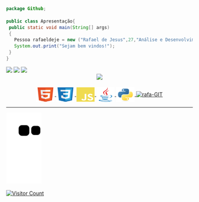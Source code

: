 ```java
package Github;

public class Apresentação{   
 public static void main(String[] args)
 {
   Pessoa rafaeldeje = new ("Rafael de Jesus",27,"Análise e Desenvolvimento de Sistemas (4º Semestre | Estácio)",true");
   System.out.print("Sejam bem vindos!");
 }
}   
```
<div class="links">
    <a href="https://www.linkedin.com/in/rafaeldeje/"><img src="https://img.shields.io/badge/LinkedIn-0077B5?style=for-the-badge&logo=linkedin&logoColor=white"></a>
    <a href="mailto:dejerafa@gmail.com"><img src="https://img.shields.io/badge/Gmail-D14836?style=for-the-badge&logo=gmail&logoColor=white"></a>
    <a href="wa.me/5585989935100"><img src="https://img.shields.io/badge/WhatsApp-25D366?style=for-the-badge&logo=whatsapp&logoColor=white"></a>
</div>

<div class="Contador de coisinhas" align="center">
  <a href="https://www.github.com/rafaeldeje/">
  <img height="180em" src="https://github-readme-stats.vercel.app/api/top-langs/?username=rafaeldeje&layout=compact&langs_count=7&theme=synthwave"/>
</div>

 <div class="Os Icones" align="center" style="display: inline_block"><br>  
  <img align="center" alt="rafa-HTML" height="40" width="50" src="https://raw.githubusercontent.com/devicons/devicon/master/icons/html5/html5-original.svg">
  <img align="center" alt="rafa-CSS" height="40" width="50" src="https://raw.githubusercontent.com/devicons/devicon/master/icons/css3/css3-original.svg">
  <img align="center" alt="rafa-Js" height="40" width="50" src="https://raw.githubusercontent.com/devicons/devicon/master/icons/javascript/javascript-plain.svg">
  <img align="center" alt="rafa-java" height="40" width="50" src="https://raw.githubusercontent.com/devicons/devicon/master/icons/java/java-original.svg">
  <img align="center" alt="rafa-python" height="40" width="50" src="https://raw.githubusercontent.com/devicons/devicon/master/icons/python/python-original.svg">
  <img align="center" alt="rafa-GIT" height="40" width="50" src="https://cdn.jsdelivr.net/gh/devicons/devicon/icons/git/git-original.svg">
 </div>

 </p>

  <hr>  
  
  ![Snake animation](https://github.com/rafaeldeje/rafaeldeje/blob/output/github-contribution-grid-snake.svg)

  ![Visitor Count](https://profile-counter.glitch.me/rafaeldeje/count.svg)
</div>
